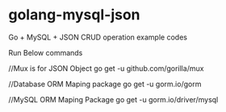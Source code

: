 # golang-mysql-json
Go + MySQL + JSON CRUD operation example codes


Run Below commands


//Mux is for JSON Object
go get -u github.com/gorilla/mux


//Database ORM Maping package
go get -u gorm.io/gorm


//MySQL ORM Maping Package
go get -u gorm.io/driver/mysql



